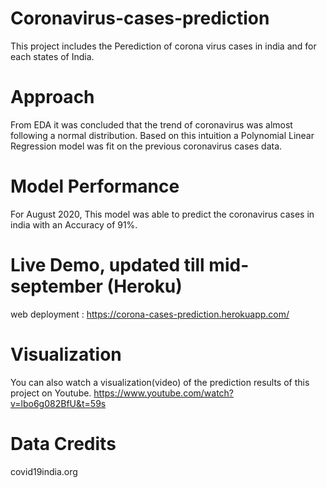 # Coronavirus-cases-prediction
This project includes the Perediction of corona virus cases in india and for each states of India.

# Approach
From EDA it was concluded that the trend of coronavirus was almost following a normal distribution. Based on this intuition a Polynomial Linear Regression model was fit on the previous coronavirus cases data.

# Model Performance
For August 2020, This model was able to predict the coronavirus cases in india with an Accuracy of 91%.

# Live Demo, updated till mid-september (Heroku) 
web deployment : https://corona-cases-prediction.herokuapp.com/

# Visualization
You can also watch a visualization(video) of the prediction results of this project on Youtube.
https://www.youtube.com/watch?v=lbo6g082BfU&t=59s

# Data Credits
covid19india.org
